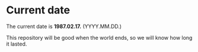 # Current date

The current date is **1987.02.17.** (YYYY.MM.DD.)

This repository will be good when the world ends, so we will know how long it lasted.